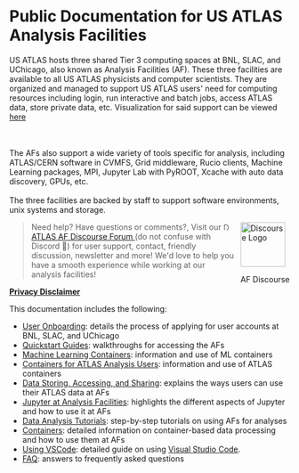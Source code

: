 <style>
  #introMore {display: none;}
  #acctsMore {display: none;}
</style>

<script type="text/javascript" src="/tier3docs/scripts/readMoreOrLess.js"></script>

# Public Documentation for US ATLAS Analysis Facilities

US ATLAS hosts three shared Tier 3 computing spaces at BNL, SLAC, and UChicago, also known as Analysis Facilities (AF). These
three facilities are available to all US ATLAS physicists and computer scientists. They are
organized and managed to support US ATLAS users' need for computing resources including login,
run interactive and batch jobs, access ATLAS data, store private data, etc. Visualization for said support can be viewed [here](https://atlas-kibana.mwt2.org:5601/s/analysis-facility/app/dashboards#/view/8bb58440-6145-11ed-afcf-d91dad577662?_g=(filters:!()))

<br><br>
The AFs also support a wide variety of tools specific for analysis, including ATLAS/CERN
software in CVMFS, Grid middleware, Rucio clients, Machine Learning packages, MPI, Jupyter
Lab with PyROOT, Xcache with auto data discovery, GPUs, etc.
<br><br>
The three facilities are backed by staff to support software environments, unix systems and
storage.</span>


<div style="float:right; margin-left:10px;">
<a href="https://atlas-talk.sdcc.bnl.gov/">
<img src="images/discourse.png" style="width:80px; height:80px" alt="Discourse Logo" />
</a>
<p>AF Discourse</p>
</div>

>   Need help? Have questions or comments?, Visit our <img src="images/discourse.png" style="width:13px; height:13px" alt="Discourse Logo" /> [ATLAS AF Discourse Forum ](https://atlas-talk.sdcc.bnl.gov/) (do not confuse with Discord 👾) 
>    for user support, contact, friendly discussion, newsletter and more! We'd love to help you have a smooth experience while working at our analysis facilities!

<b>[Privacy Disclaimer](privacyDisclaimer)</b>

This documentation includes the following:

+ [User Onboarding](UserOnboarding/account): details the process of applying for user accounts at BNL, SLAC, and UChicago
+ [Quickstart Guides](sshlogin/sshlogin2BNL): walkthroughs for accessing the AFs
+ [Machine Learning Containers](ML-Containers/info.md): information and use of ML containers
+ [Containers for ATLAS Analysis Users](ATLAS-Containers/index.md): information and use of ATLAS containers
+ [Data Storing, Accessing, and Sharing](doma/DataSharing/): explains the ways users can use their ATLAS data at AFs
+ [Jupyter at Analysis Facilities](jupyter/JupyterAtTier3s): highlights the different aspects of Jupyter and how to use it at AFs
+ [Data Analysis Tutorials](Tutorial-2019Aug): step-by-step tutorials on using AFs for analyses
+ [Containers](Containers/UsingSingularity/README.md): detailed information on container-based data processing and how to use them at AFs
+ [Using VSCode](VSCode/README.md): detailed guide on using [Visual Studio Code](https://code.visualstudio.com/).
+ [FAQ](faqs-tips/faq-tips): answers to frequently asked questions

